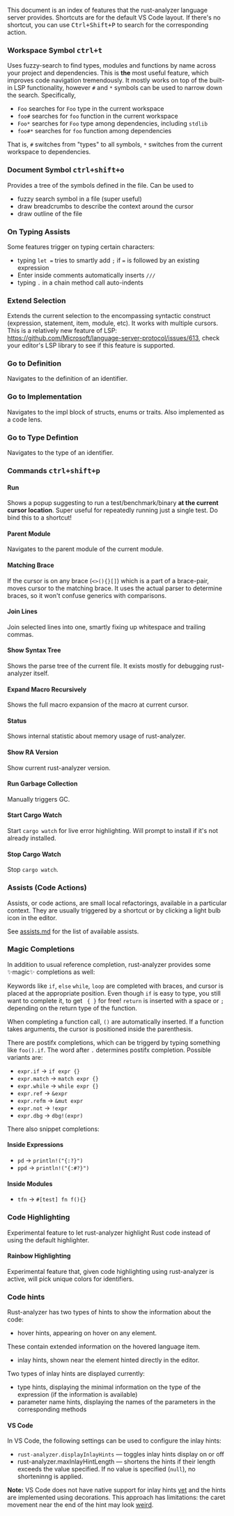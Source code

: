 This document is an index of features that the rust-analyzer language server
provides. Shortcuts are for the default VS Code layout. If there's no shortcut,
you can use <kbd>Ctrl+Shift+P</kbd> to search for the corresponding action.

### Workspace Symbol <kbd>ctrl+t</kbd>

Uses fuzzy-search to find types, modules and functions by name across your
project and dependencies. This is **the** most useful feature, which improves code
navigation tremendously. It mostly works on top of the built-in LSP
functionality, however `#` and `*` symbols can be used to narrow down the
search. Specifically,

- `Foo` searches for `Foo` type in the current workspace
- `foo#` searches for `foo` function in the current workspace
- `Foo*` searches for `Foo` type among dependencies, including `stdlib`
- `foo#*` searches for `foo` function among dependencies

That is, `#` switches from "types" to all symbols, `*` switches from the current
workspace to dependencies.

### Document Symbol <kbd>ctrl+shift+o</kbd>

Provides a tree of the symbols defined in the file. Can be used to

* fuzzy search symbol in a file (super useful)
* draw breadcrumbs to describe the context around the cursor
* draw outline of the file

### On Typing Assists

Some features trigger on typing certain characters:

- typing `let =` tries to smartly add `;` if `=` is followed by an existing expression
- Enter inside comments automatically inserts `///`
- typing `.` in a chain method call auto-indents

### Extend Selection

Extends the current selection to the encompassing syntactic construct
(expression, statement, item, module, etc). It works with multiple cursors. This
is a relatively new feature of LSP:
https://github.com/Microsoft/language-server-protocol/issues/613, check your
editor's LSP library to see if this feature is supported.

### Go to Definition

Navigates to the definition of an identifier.

### Go to Implementation

Navigates to the impl block of structs, enums or traits. Also implemented as a code lens.

### Go to Type Defintion

Navigates to the type of an identifier.

### Commands <kbd>ctrl+shift+p</kbd>

#### Run

Shows a popup suggesting to run a test/benchmark/binary **at the current cursor
location**. Super useful for repeatedly running just a single test. Do bind this
to a shortcut!

#### Parent Module

Navigates to the parent module of the current module.

#### Matching Brace

If the cursor is on any brace (`<>(){}[]`) which is a part of a brace-pair,
moves cursor to the matching brace. It uses the actual parser to determine
braces, so it won't confuse generics with comparisons.

#### Join Lines

Join selected lines into one, smartly fixing up whitespace and trailing commas.

#### Show Syntax Tree

Shows the parse tree of the current file. It exists mostly for debugging
rust-analyzer itself.

#### Expand Macro Recursively

Shows the full macro expansion of the macro at current cursor.

#### Status

Shows internal statistic about memory usage of rust-analyzer.

#### Show RA Version

Show current rust-analyzer version.

#### Run Garbage Collection

Manually triggers GC.

#### Start Cargo Watch

Start `cargo watch` for live error highlighting. Will prompt to install if it's not already installed.

#### Stop Cargo Watch

Stop `cargo watch`.

### Assists (Code Actions)

Assists, or code actions, are small local refactorings, available in a particular context.
They are usually triggered by a shortcut or by clicking a light bulb icon in the editor.

See [assists.md](./assists.md) for the list of available assists.

### Magic Completions

In addition to usual reference completion, rust-analyzer provides some ✨magic✨
completions as well:

Keywords like `if`, `else` `while`, `loop` are completed with braces, and cursor
is placed at the appropriate position. Even though `if` is easy to type, you
still want to complete it, to get ` { }` for free! `return` is inserted with a
space or `;` depending on the return type of the function.

When completing a function call, `()` are automatically inserted. If a function
takes arguments, the cursor is positioned inside the parenthesis.

There are postifx completions, which can be triggerd by typing something like
`foo().if`. The word after `.` determines postifx completion. Possible variants are:

- `expr.if` -> `if expr {}`
- `expr.match` -> `match expr {}`
- `expr.while` -> `while expr {}`
- `expr.ref` -> `&expr`
- `expr.refm` -> `&mut expr`
- `expr.not` -> `!expr`
- `expr.dbg` -> `dbg!(expr)`

There also snippet completions:

#### Inside Expressions

- `pd` -> `println!("{:?}")`
- `ppd` -> `println!("{:#?}")`

#### Inside Modules

- `tfn` -> `#[test] fn f(){}`

### Code Highlighting

Experimental feature to let rust-analyzer highlight Rust code instead of using the
default highlighter.

#### Rainbow Highlighting

Experimental feature that, given code highlighting using rust-analyzer is
active, will pick unique colors for identifiers.

### Code hints

Rust-analyzer has two types of hints to show the information about the code:

* hover hints, appearing on hover on any element.

These contain extended information on the hovered language item.

* inlay hints, shown near the element hinted directly in the editor.

Two types of inlay hints are displayed currently:

* type hints, displaying the minimal information on the type of the expression (if the information is available)
* parameter name hints, displaying the names of the parameters in the corresponding methods

#### VS Code

In VS Code, the following settings can be used to configure the inlay hints:

* `rust-analyzer.displayInlayHints` — toggles inlay hints display on or off
* rust-analyzer.maxInlayHintLength — shortens the hints if their length exceeds the value specified. If no value is specified (`null`), no shorteninng is applied.

**Note:** VS Code does not have native support for inlay hints [yet](https://github.com/microsoft/vscode/issues/16221) and the hints are implemented using decorations.
This approach has limitations: the caret movement near the end of the hint may look [weird](https://github.com/rust-analyzer/rust-analyzer/issues/1623).
